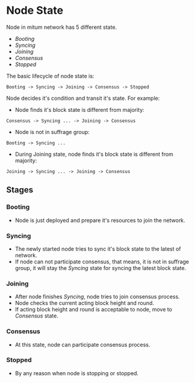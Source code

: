 # Node State

Node in mitum network has 5 different state.

* *Booting*
* *Syncing*
* *Joining*
* *Consensus*
* *Stopped*

The basic lifecycle of node state is:

```
Booting -> Syncing -> Joining -> Consensus -> Stopped
```

Node decides it's condition and transit it's state. For example:

* Node finds it's block state is different from majority:

```
Consensus -> Syncing ... -> Joining -> Consensus
```

* Node is not in suffrage group:

```
Booting -> Syncing ...
```

* During Joining state, node finds it's block state is different from majority:

```
Joining -> Syncing ... -> Joining -> Consensus
```

## Stages

### Booting

* Node is just deployed and prepare it's resources to join the network.

### Syncing

* The newly started node tries to sync it's block state to the latest of network.
* If node can not participate consensus, that means, it is not in suffrage group, it will stay the *Syncing* state for syncing the latest block state.

### Joining

* After node finishes *Syncing*, node tries to join consensus process.
* Node checks the current acting block height and round.
* If acting block height and round is acceptable to node, move to *Consensus* state.

### Consensus

* At this state, node can participate consensus process.

### Stopped

* By any reason  when node is stopping or stopped.

